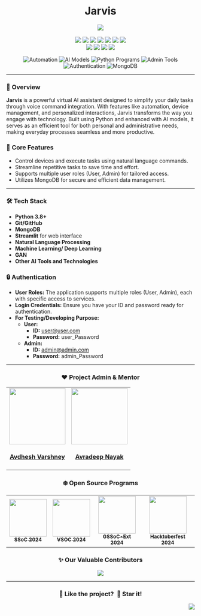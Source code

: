 <h1 align="center">Jarvis</h1>

<div align="center">

<p>
  <a href="https://www.buymeacoffee.com/avdheshvarshney">
    <img src="https://img.shields.io/badge/Buy%20Me%20a%20Coffee-ffdd00?style=for-the-badge&logo=buy-me-a-coffee&logoColor=black" />
  </a><br /><br />
  <img src="https://img.shields.io/github/repo-size/Avdhesh-Varshney/Jarvis" />
  <img src="https://img.shields.io/github/contributors/Avdhesh-Varshney/Jarvis" />
  <img src="https://img.shields.io/github/languages/count/Avdhesh-Varshney/Jarvis" />
  <img src="https://img.shields.io/github/stars/Avdhesh-Varshney/Jarvis" />
  <img src="https://img.shields.io/github/forks/Avdhesh-Varshney/Jarvis" />
  <img src="https://img.shields.io/github/last-commit/Avdhesh-Varshney/Jarvis" />
  <img src="https://img.shields.io/github/license/Avdhesh-Varshney/Jarvis" />
  <br />
  <img src="https://img.shields.io/github/issues-raw/Avdhesh-Varshney/Jarvis" />
  <img src="https://img.shields.io/github/issues-closed-raw/Avdhesh-Varshney/Jarvis" />
  <img src="https://img.shields.io/github/issues-pr-raw/Avdhesh-Varshney/Jarvis" />
  <img src="https://img.shields.io/github/issues-pr-closed-raw/Avdhesh-Varshney/Jarvis" />
</p>

![Automation](https://img.shields.io/badge/Automation-ff5733?style=flat-square)
![AI Models](https://img.shields.io/badge/AI-Models-007bff?style=flat-square)
![Python Programs](https://img.shields.io/badge/Python-Programs-ffc300?style=flat-square)
![Admin Tools](https://img.shields.io/badge/Admin-Tools-28a745?style=flat-square)
![Authentication](https://img.shields.io/badge/Authentication-34495e?style=flat-square)
![MongoDB](https://img.shields.io/badge/MongoDB-Database-e67e22?style=flat-square)

</div>

--- 

### 🌟 **Overview** 
**Jarvis** is a powerful virtual AI assistant designed to simplify your daily tasks through voice command integration. With features like automation, device management, and personalized interactions, Jarvis transforms the way you engage with technology. Built using Python and enhanced with AI models, it serves as an efficient tool for both personal and administrative needs, making everyday processes seamless and more productive.

### 🔑 **Core Features**
- Control devices and execute tasks using natural language commands.
- Streamline repetitive tasks to save time and effort.
- Supports multiple user roles (User, Admin) for tailored access.
- Utilizes MongoDB for secure and efficient data management.

--- 

### 🛠️ **Tech Stack**
- **Python 3.8+**
- **Git/GitHub**
- **MongoDB**
- **Streamlit** for web interface
- **Natural Language Processing**
- **Machine Learning/ Deep Learning**
- **GAN**
- **Other AI Tools and Technologies**

### 🔒 **Authentication**

- **User Roles:** The application supports multiple roles (User, Admin), each with specific access to services.
- **Login Credentials:** Ensure you have your ID and password ready for authentication.
- **For Testing/Developing Purpose:**
  - **User:**
    - **ID:** user@user.com
    - **Password:** user_Password
  - **Admin:**
    - **ID:** admin@admin.com
    - **Password:** admin_Password

---

<h3 align="center">❤️ <b>Project Admin & Mentor</b> </h3>

<div align="center">

  <table>
    <tr>
      <td align="center">
        <a href="https://discord.gg/tSqtvHUJzE">
          <img src="https://avatars.githubusercontent.com/u/114330097?v=4" width=150px height=150px />
        </a></br> 
        <h4 style="color:red;"><a href="https://www.youtube.com/@Code_A2Z">Avdhesh Varshney</a></h4>
      </td>
      <td align="center">
        <a href="https://github.com/Zedoman">
          <img src="https://avatars.githubusercontent.com/u/91881492?v=4" width=150px height=150px />
        </a></br> 
        <h4 style="color:red;"><a href="https://github.com/Avdhesh-Varshney/Jarvis/discussions">Avradeep Nayak</a></h4>
      </td>
    </tr>
  </table>
</div>

<h3 align="center">❄️ <b>Open Source Programs</b> </h3>

<table align="center">
<tr>

  <td align="center">
   <a href="https://hack2skill.com/hack/ssoc">
    <img src="https://github.com/user-attachments/assets/95ba44b4-016c-47ce-9285-2571562fabff" height=100px /><br />
    <sub><b>SSoC 2024</b></sub>
   </a>
 </td>
  <td align="center">
   <a href="https://www.vsoc.tech/">
    <img src="https://github.com/user-attachments/assets/332f72de-90eb-4749-a013-6bbe1897d440" height=100px /><br />
    <sub><b>VSOC 2024</b></sub>
   </a>
 </td>
  <td align="center">
   <a href="https://gssoc.girlscript.tech/">
    <img src="https://github.com/user-attachments/assets/c464f695-d0b9-4fc1-9c7c-add9e19d9167" height=100px /><br />
    <sub><b>GSSoC-Ext 2024</b></sub>
   </a>
 </td>
  <td align="center">
   <a href="https://hacktoberfest.com/">
    <img src="https://github.com/user-attachments/assets/ff164f5c-d294-4af0-a77b-c19e78685c47" height=100px /><br />
    <sub><b>Hacktoberfest 2024</b></sub>
   </a>
 </td>
 
</tr>
</table>

<h3 align="center">✨ <b>Our Valuable Contributors</b> </h3>

<div align="center">
  <a href="https://github.com/Avdhesh-Varshney/Jarvis/graphs/contributors">
    <img src="https://contrib.rocks/image?repo=Avdhesh-Varshney/Jarvis&max=100" />
  </a>
</div>

---

<div align="center">
  <h3>💙 Like the project? &nbsp;🌟 Star it!</h3>
</div>

<a href="#top"><img src="https://img.shields.io/badge/⬆-Back%20to%20Top-red?style=for-the-badge" align="right"/></a>
